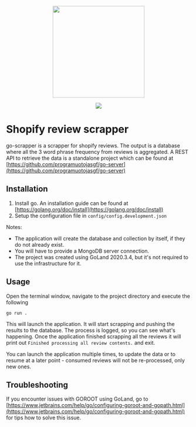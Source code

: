<p align="center">
<img width="250" src="https://i.ibb.co/RbkqK08/scrapper-with-plastic-handle-500x500.jpg" />
</p>

<p align="center">
  <a href="https://goreportcard.com/report/github.com/programuotojasgf/go-scrapper">
    <img src="https://goreportcard.com/badge/github.com/programuotojasgf/go-scrapper">
  </a>
</p>
  

# Shopify review scrapper

go-scrapper is a scrapper for shopify reviews. The output is a database where all the 3 word phrase frequency from reviews is aggregated. A REST API to retrieve the data is a standalone project which can be found at [https://github.com/programuotojasgf/go-server](https://github.com/programuotojasgf/go-server)

## Installation

1. Install go. An installation guide can be found at [https://golang.org/doc/install](https://golang.org/doc/install)
2. Setup the configuration file in `config/config.development.json`  

Notes: 
* The application will create the database and collection by itself, if they do not already exist. 
* You will have to provide a MongoDB server connection.
* The project was created using GoLand 2020.3.4, but it's not required to use the infrastructure for it.

## Usage

Open the terminal window, navigate to the project directory and execute the following
```console
go run .
```
This will launch the application. It will start scrapping and pushing the results to the database. The process is logged, so you can see what's happening. Once the application finished scrapping all the reviews it will print out `Finished processing all review contents.` and exit.

You can launch the application multiple times, to update the data or to resume at a later point - consumed reviews will not be re-processed, only new ones.

## Troubleshooting

If you encounter issues with GOROOT using GoLand, go to [https://www.jetbrains.com/help/go/configuring-goroot-and-gopath.html](https://www.jetbrains.com/help/go/configuring-goroot-and-gopath.html) for tips how to solve this issue.